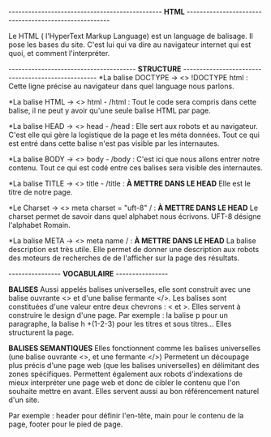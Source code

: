 ----------------------------------------------- **HTML** ------------------------------------------------------

Le HTML ( l'HyperText Markup Language) est un language de balisage.
Il pose les bases du site. C'est lui qui va dire au navigateur internet qui est quoi, et comment l'interpréter.

--------------------------------------- **STRUCTURE** ---------------------------------------------------
*La balise DOCTYPE -> <> !DOCTYPE html : Cette ligne précise au navigateur dans quel language nous parlons.

*La balise HTML -> <> html - /html : Tout le code sera compris dans cette balise, il ne peut y avoir qu'une seule balise HTML par page.

*La balise HEAD -> <> head - /head : Elle sert aux robots et au navigateur. C'est elle qui gère la logistique de la page et les méta données.
Tout ce qui est entré dans cette balise n'est pas visible par les internautes.

*La balise BODY -> <> body - /body : C'est ici que nous allons entrer notre contenu.
Tout ce qui est codé entre ces balises sera visible des internautes.

*La balise TITLE -> <> title - /title : **À METTRE DANS LE HEAD** Elle est le titre de notre page.

*Le Charset -> <> meta charset = "uft-8" / : **À METTRE DANS LE HEAD** Le charset permet de savoir dans quel alphabet nous écrivons. UFT-8 désigne l'alphabet Romain.

*La balise META -> <> meta name / : **À METTRE DANS LE HEAD** La balise description est très utile. Elle permet de donner une description aux robots des moteurs de recherches de de l'afficher sur la page des résultats.









---------------- **VOCABULAIRE** ----------------

**BALISES**
Aussi appelés balises universelles, elle sont construit avec une balise ouvrante <> et d'une balise fermante </>. 
Les balises sont constituées d'une valeur entre deux chevrons : < et >.
Elles servent à construire le design d'une page.
Par exemple : la balise p pour un paragraphe, la balise h +(1-2-3) pour les titres et sous titres... Elles structurent la page.

**BALISES SEMANTIQUES**
Elles fonctionnent comme les balises universelles (une balise ouvrante <>, et une fermante </>)
Permetent un découpage plus précis d'une page web (que les balises universelles) en délimitant des zones spécifiques. 
Permettent également aux robots d'indexations de mieux interpréter une page web et donc de cibler le contenu que l'on souhaite mettre en avant.
Elles servent aussi au bon référencement naturel d'un site.

Par exemple : header pour définir l'en-tête, main pour le contenu de la page, footer pour le pied de page.


